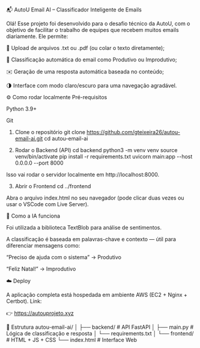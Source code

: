 📬 AutoU Email AI – Classificador Inteligente de Emails

Olá! Esse projeto foi desenvolvido para o desafio técnico da AutoU, com o objetivo de facilitar o trabalho de equipes que recebem muitos emails diariamente. Ele permite:

📎 Upload de arquivos .txt ou .pdf (ou colar o texto diretamente);

🤖 Classificação automática do email como Produtivo ou Improdutivo;

✉️ Geração de uma resposta automática baseada no conteúdo;

🌗 Interface com modo claro/escuro para uma navegação agradável.

⚙️ Como rodar localmente
Pré-requisitos

Python 3.9+

Git

1. Clone o repositório
git clone https://github.com/gteixeira26/autou-email-ai.git
cd autou-email-ai

2. Rodar o Backend (API)
cd backend
python3 -m venv venv
source venv/bin/activate
pip install -r requirements.txt
uvicorn main:app --host 0.0.0.0 --port 8000


Isso vai rodar o servidor localmente em http://localhost:8000.

3. Abrir o Frontend
cd ../frontend


Abra o arquivo index.html no seu navegador (pode clicar duas vezes ou usar o VSCode com Live Server).

🧠 Como a IA funciona

Foi utilizada a biblioteca TextBlob para análise de sentimentos.

A classificação é baseada em palavras-chave e contexto — útil para diferenciar mensagens como:

“Preciso de ajuda com o sistema” → Produtivo

“Feliz Natal!” → Improdutivo

☁️ Deploy

A aplicação completa está hospedada em ambiente AWS (EC2 + Nginx + Certbot). Link:

👉 https://autouprojeto.xyz

📁 Estrutura
autou-email-ai/
│
├── backend/         # API FastAPI
│   ├── main.py      # Lógica de classificação e resposta
│   └── requirements.txt
│
└── frontend/        # HTML + JS + CSS
    └── index.html   # Interface Web
